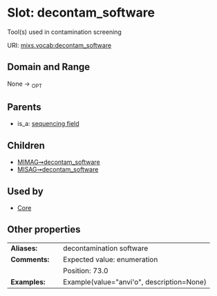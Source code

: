 
# Slot: decontam_software


Tool(s) used in contamination screening

URI: [mixs.vocab:decontam_software](https://w3id.org/mixs/vocab/decontam_software)


## Domain and Range

None ->  <sub>OPT</sub> 

## Parents

 *  is_a: [sequencing field](sequencing_field.md)

## Children

 *  [MIMAG➞decontam_software](MIMAG_decontam_software.md)
 *  [MISAG➞decontam_software](MISAG_decontam_software.md)

## Used by

 * [Core](Core.md)

## Other properties

|  |  |  |
| --- | --- | --- |
| **Aliases:** | | decontamination software |
| **Comments:** | | Expected value: enumeration |
|  | | Position: 73.0 |
| **Examples:** | | Example(value="anvi'o", description=None) |

